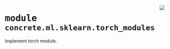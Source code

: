 <!-- markdownlint-disable -->

<a href="https://github.com/zama-ai/concrete-ml/tree/release/0.6.x/src/concrete/ml/sklearn/torch_modules.py#L0"><img align="right" style="float:right;" src="https://img.shields.io/badge/-source-cccccc?style=flat-square"></a>

# <kbd>module</kbd> `concrete.ml.sklearn.torch_modules`

Implement torch module.
